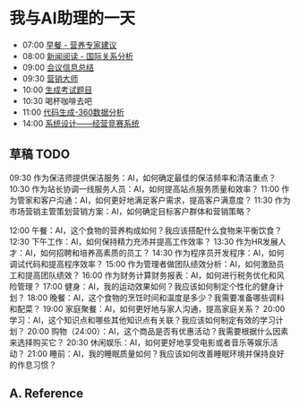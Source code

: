 <!---
markmeta_author: titlwind
markmeta_date: 2023-07-06
markmeta_title: 我与AI助理的一天
markmeta_categories: ai
markmeta_tags: ai,prompt-engineering
-->

# 我与AI助理的一天


- 07:00 [早餐 - 营养专家建议](prompts-cooking-menu)
- 08:00 [新闻阅读 - 国际关系分析](prompts-international-relations-analysis)
- 09:00 [会议信息总结](prompts-meeting-summary-project-system)
- 09:30 [营销大师](prompts-market-master)
- 10:00 [生成考试题目](prompts-generate-exam)
- 10:30 喝杯咖啡去吧
- 11:00 [代码生成-360数据分析](prompts-code-gen-csv)
- 14:00 [系统设计——经营竞赛系统](prompts-system-design-3a-v2)


## 草稿 TODO


09:30 作为保洁师提供保洁服务：AI，如何确定最佳的保洁频率和清洁重点？
10:30 作为站长协调一线服务人员：AI，如何提高站点服务质量和效率？
11:00 作为管家和客户沟通：AI，如何更好地满足客户需求，提高客户满意度？
11:30 作为市场营销主管策划营销方案：AI，如何确定目标客户群体和营销策略？

12:00 午餐：AI，这个食物的营养构成如何？我应该搭配什么食物来平衡饮食？
12:30 下午工作：AI，如何保持精力充沛并提高工作效率？
13:30 作为HR发展人才：AI，如何招聘和培养高素质的员工？
14:30 作为程序员开发程序：AI，如何调试代码和提高程序效率？
15:00 作为管理者做团队绩效分析：AI，如何激励员工和提高团队绩效？
16:00 作为财务计算财务报表：AI，如何进行税务优化和风险管理？
17:00 健身：AI，我的运动效果如何？我应该如何制定个性化的健身计划？
18:00 晚餐：AI，这个食物的烹饪时间和温度是多少？我需要准备哪些调料和配菜？
19:00 家庭聚餐：AI，如何更好地与家人沟通，提高家庭关系？
20:00 学习：AI，这个知识点和哪些其他知识点有关联？我应该如何制定有效的学习计划？
20:00 购物（24:00）：AI，这个商品是否有优惠活动？我需要根据什么因素来选择购买它？
20:30 休闲娱乐：AI，如何更好地享受电影或者音乐等娱乐活动？
21:00 睡前：AI，我的睡眠质量如何？我应该如何改善睡眠环境并保持良好的作息习惯？



## A. Reference

